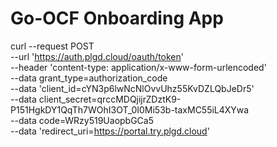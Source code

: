 # Go-OCF Onboarding App


curl --request POST \
  --url 'https://auth.plgd.cloud/oauth/token' \
  --header 'content-type: application/x-www-form-urlencoded' \
  --data grant_type=authorization_code \
  --data 'client_id=cYN3p6lwNcNlOvvUhz55KvDZLQbJeDr5' \
  --data client_secret=qrccMDQjijrZDztK9-P151HgkDY1QqTh7WOhI3OT_0I0Mi53b-taxMC55iL4XYwa \
  --data code=WRzy519UaopbGCa5 \
  --data 'redirect_uri=https://portal.try.plgd.cloud'